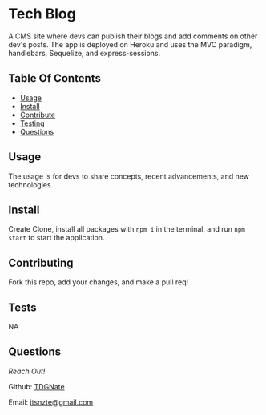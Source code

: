 # Tech Blog

A CMS site where devs can publish their blogs and add comments on other dev's posts. The app is deployed on Heroku and uses the MVC paradigm, handlebars, Sequelize, and express-sessions.

## Table Of Contents

- [Usage](#usage)
- [Install](#install)
- [Contribute](#contributing)
- [Testing](#tests)
- [Questions](#questions)

## Usage

The usage is for devs to share concepts, recent advancements, and new technologies.

## Install

Create Clone, install all packages with `npm i` in the terminal, and run `npm start` to start the application.

## Contributing

Fork this repo, add your changes, and make a pull req!

## Tests

NA

## Questions

_Reach Out!_

Github: [TDGNate](https://github.com/TDGNate)

Email: itsnzte@gmail.com
